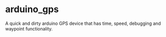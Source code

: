 # arduino_gps
A quick and dirty arduino GPS device that has time, speed, debugging and waypoint functionality.
